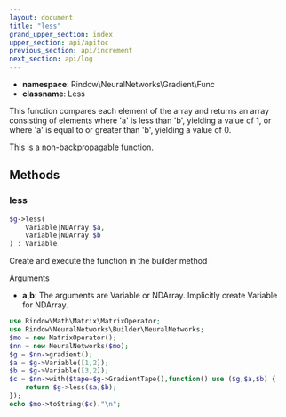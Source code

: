 ```yaml
---
layout: document
title: "less"
grand_upper_section: index
upper_section: api/apitoc
previous_section: api/increment
next_section: api/log
---
```


- **namespace**: Rindow\NeuralNetworks\Gradient\Func
- **classname**: Less

This function compares each element of the array and returns an array consisting of elements where 'a' is less than 'b', yielding a value of 1, or where 'a' is equal to or greater than 'b', yielding a value of 0.

This is a non-backpropagable function.

Methods
-------

### less
```php
$g->less(
    Variable|NDArray $a,
    Variable|NDArray $b
) : Variable
```
Create and execute the function in the builder method

Arguments

- **a,b**: The arguments are Variable or NDArray. Implicitly create Variable for NDArray. 


```php
use Rindow\Math\Matrix\MatrixOperator;
use Rindow\NeuralNetworks\Builder\NeuralNetworks;
$mo = new MatrixOperator();
$nn = new NeuralNetworks($mo);
$g = $nn->gradient();
$a = $g->Variable([1,2]);
$b = $g->Variable([3,2]);
$c = $nn->with($tape=$g->GradientTape(),function() use ($g,$a,$b) {
    return $g->less($a,$b);
});
echo $mo->toString($c)."\n";
```
